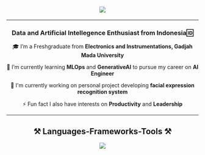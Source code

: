 <h1 align="center">
    <img src="https://readme-typing-svg.herokuapp.com/?font=Righteous&size=35&center=true&vCenter=true&width=500&height=70&duration=4000&lines=Hi+There!+👋;+My+Name+is+Irsyad!;" />
</h1>

<hr/>

<h3 align="center"> Data and Artificial Intellegence Enthusiast from Indonesia🆔</h3>

<div align="center"> 
  
 🎓 I’m a Freshgraduate from **Electronics and Instrumentations, Gadjah Mada University**
  
 🌱 I’m currently learning **MLOps** and **GenerativeAI** to pursue my career on **AI Engineer**

 💪 I'm currently working on personal project developing **facial expression recognition system**

 ⚡ Fun fact I also have interests on **Productivity** and **Leadership**

</div>

<hr/>

<h2 align="center">⚒️ Languages-Frameworks-Tools ⚒️</h2>
<p align="center">
  <a href="https://skillicons.dev">
    <img src="https://skillicons.dev/icons?i=cpp,py,postgres,opencv,sklearn,tensorflow,pytorch,vscode,git" />
  </a>
</p>

<!--
**irsyadnrzn/irsyadnrzn** is a ✨ _special_ ✨ repository because its `README.md` (this file) appears on your GitHub profile.

Here are some ideas to get you started:

- 🔭 I’m currently working on ...
- 🌱 I’m currently learning ...
- 👯 I’m looking to collaborate on ...
- 🤔 I’m looking for help with ...
- 💬 Ask me about ...
- 📫 How to reach me: ...
- 😄 Pronouns: ...
- ⚡ Fun fact: ...
-->
